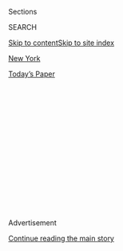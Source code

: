 <div id="app">

<div>

<div>

<div>

<div class="NYTAppHideMasthead css-1q2w90k e1suatyy0">

<div class="section css-ui9rw0 e1suatyy2">

<div class="css-eph4ug er09x8g0">

<div class="css-6n7j50">

</div>

<span class="css-1dv1kvn">Sections</span>

<div class="css-10488qs">

<span class="css-1dv1kvn">SEARCH</span>

</div>

[Skip to content](#site-content)[Skip to site index](#site-index)

</div>

<div id="masthead-section-label" class="css-1wr3we4 eaxe0e00">

[New
York](https://www.nytimes3xbfgragh.onion/section/nyregion)

</div>

<div class="css-10698na e1huz5gh0">

</div>

</div>

<div id="masthead-bar-one" class="section hasLinks css-15hmgas e1csuq9d3">

<div class="css-uqyvli e1csuq9d0">

</div>

<div class="css-1uqjmks e1csuq9d1">

</div>

<div class="css-9e9ivx">

[](https://myaccount.nytimes3xbfgragh.onion/auth/login?response_type=cookie&client_id=vi)

</div>

<div class="css-1bvtpon e1csuq9d2">

[Today’s
Paper](https://www.nytimes3xbfgragh.onion/section/todayspaper)

</div>

</div>

</div>

</div>

<div data-aria-hidden="false">

<div id="site-content" data-role="main">

<div>

<div class="css-1aor85t" style="opacity:0.000000001;z-index:-1;visibility:hidden">

<div class="css-1hqnpie">

<div class="css-epjblv">

<span class="css-17xtcya">[New
York](/section/nyregion)</span><span class="css-x15j1o">|</span><span class="css-fwqvlz">Michael
Cohen Sentenced to 3 Years After Implicating Trump in Hush-Money
Scandal</span>

</div>

<div class="css-k008qs">

<div class="css-1iwv8en">

<span class="css-18z7m18"></span>

<div>

</div>

</div>

<span class="css-1n6z4y">https://nyti.ms/2zUVKdP</span>

<div class="css-1705lsu">

<div class="css-4xjgmj">

<div class="css-4skfbu" data-role="toolbar" data-aria-label="Social Media Share buttons, Save button, and Comments Panel with current comment count" data-testid="share-tools">

  - 
  - 
  - 
  - 
    
    <div class="css-6n7j50">
    
    </div>

  - 
  - 

</div>

</div>

</div>

</div>

</div>

</div>

<div id="NYT_TOP_BANNER_REGION" class="css-13pd83m">

</div>

<div id="top-wrapper" class="css-1sy8kpn">

<div id="top-slug" class="css-l9onyx">

Advertisement

</div>

[Continue reading the main
story](#after-top)

<div class="ad top-wrapper" style="text-align:center;height:100%;display:block;min-height:250px">

<div id="top" class="place-ad" data-position="top" data-size-key="top">

</div>

</div>

<div id="after-top">

</div>

</div>

<div id="sponsor-wrapper" class="css-1hyfx7x">

<div id="sponsor-slug" class="css-19vbshk">

Supported by

</div>

[Continue reading the main
story](#after-sponsor)

<div id="sponsor" class="ad sponsor-wrapper" style="text-align:center;height:100%;display:block">

</div>

<div id="after-sponsor">

</div>

</div>

<div class="css-1vkm6nb ehdk2mb0">

# Michael Cohen Sentenced to 3 Years After Implicating Trump in Hush-Money Scandal

</div>

![<span class="css-16f3y1r e13ogyst0">President Trump’s former lawyer
Michael Cohen has been sentenced to prison for offenses, including
paying women for their silence during the 2016 election. Here’s a look
at how this could affect the
president.</span><span class="css-cch8ym"><span class="css-1dv1kvn">Credit</span><span class="css-cnj6d5 e1z0qqy90" itemprop="copyrightHolder"><span class="css-1ly73wi e1tej78p0">Credit...</span><span>Chang
W. Lee/The New York
Times</span></span></span>](https://static01.graylady3jvrrxbe.onion/images/2018/12/13/nyregion/13cohen-promo2/13cohen-promo2-videoSixteenByNine3000-v4.jpg)

<div class="css-xt80pu e12qa4dv0">

<div class="css-18e8msd">

<div class="css-vp77d3 epjyd6m0">

<div class="css-1baulvz">

By [<span class="css-1baulvz" itemprop="name">Benjamin
Weiser</span>](https://www.nytimes3xbfgragh.onion/by/benjamin-weiser)
and [<span class="css-1baulvz last-byline" itemprop="name">William K.
Rashbaum</span>](https://www.nytimes3xbfgragh.onion/by/william-k-rashbaum)

</div>

</div>

  - Dec. 12,
    2018

  - 
    
    <div class="css-4xjgmj">
    
    <div class="css-d8bdto" data-role="toolbar" data-aria-label="Social Media Share buttons, Save button, and Comments Panel with current comment count" data-testid="share-tools">
    
      - 
      - 
      - 
      - 
        
        <div class="css-6n7j50">
        
        </div>
    
      - 
      - 
    
    </div>
    
    </div>

</div>

</div>

<div class="section meteredContent css-1r7ky0e" name="articleBody" itemprop="articleBody">

<div class="css-1fanzo5 StoryBodyCompanionColumn">

<div class="css-53u6y8">

[Michael D.
Cohen](https://www.nytimes3xbfgragh.onion/2020/07/21/nyregion/michael-cohen-trump-book.html),
a former lawyer for President Trump, was sentenced to three years in
prison on Wednesday after denouncing Mr. Trump and explaining that “I
felt it was my duty to cover up his dirty deeds.”

Mr. Cohen gave an emotional apology to the court for his involvement in
a hush-money scandal that could threaten the Trump presidency — a scheme
to buy the silence of two women who said they had affairs with Mr. Trump
to protect his chances before the 2016 election. Mr. Cohen said his
blind loyalty to Mr. Trump led him to ignore “my own inner voice and my
moral compass.”

The sentencing in federal court in Manhattan capped a startling fall for
Mr. Cohen, 52, who had once hoped to work by Mr. Trump’s side in the
White House but ended up a central figure in the inquiry into payments
to an adult-film star and a former Playboy model before the 2016
election.

Judge William H. Pauley III called Mr. Cohen’s crimes a “veritable
smorgasbord of fraudulent conduct” and added, “Each of the crimes
involved deception and each appears to have been motivated by personal
greed and ambition.”

</div>

</div>

<div class="css-1fanzo5 StoryBodyCompanionColumn">

<div class="css-53u6y8">

He added that Mr. Cohen’s particular crimes — breaking campaign finance
laws, tax evasion and lying to Congress — “implicate a far more
insidious harm to our democratic institutions.”

“As a lawyer, Mr. Cohen should have known better,” the judge said.

Mr. Cohen had pleaded guilty in two separate cases, one brought by
federal prosecutors in Manhattan, the other by the office of the special
counsel, Robert S. Mueller III, who is investigating Russian
interference in the 2016 election.

Before he was sentenced, a solemn Mr. Cohen, standing at a lectern,
sounded emotional, but resolved, as he told the judge he had been
tormented by the anguish and embarrassment he had caused his family.

“I blame myself for the conduct which has brought me here today,” he
said, “and it was my own weakness and a blind loyalty to this man” — a
reference to Mr. Trump — “that led me to choose a path of darkness over
light.”

Mr. Cohen then apologized to the public: “You deserve to know the truth
and lying to you was unjust.”

</div>

</div>

<div class="css-1fanzo5 StoryBodyCompanionColumn">

<div class="css-53u6y8">

Rudolph W. Giuliani, one of Mr. Trump’s lawyers, called Mr. Cohen’s
assertion he had acted out of loyalty to Mr. Trump “a complete lie.”

“I feel sorry for him,” Mr. Giuliani added. “He’s a pathetic serial
liar.”

Federal agents [raided Mr. Cohen’s office and home in
April](https://www.nytimes3xbfgragh.onion/2018/04/09/us/politics/fbi-raids-office-of-trumps-longtime-lawyer-michael-cohen.html),
and he later turned on Mr. Trump, making the remarkable admission in
court that Mr. Trump had directed him to arrange the payments.

Mr. Trump at first denied knowing anything about the payments, but then
acknowledged that he had known about them. This week, [he insisted that
the
payments](https://www.nytimes3xbfgragh.onion/2018/12/10/us/politics/trump-campaign-finance-crimes-defense.html)
were “a simple private transaction” — not election-related spending
subject to campaign-finance laws.

He also maintained that even if the hush-money payments were campaign
transactions in violation of election law, that should be considered
only a civil offense, not a criminal one.

Since Mr. Cohen came under investigation, Mr. Trump has mocked him as a
“weak person” who was giving information to prosecutors in an effort
to obtain leniency when he is sentenced.

In fact, Mr. Cohen did not sign a formal cooperation agreement with the
United States attorney’s office in Manhattan or with Mr. Mueller. In
addition to the campaign-finance violations, Mr. Cohen pleaded guilty to
charges of tax evasion, making false statements to a bank and lying to
Congress.

He took a calculated gamble in pleading guilty to this litany of federal
crimes without first entering into a cooperation agreement with the
government. He offered to help prosecutors, but only on his terms, and
there were some subjects he declined to discuss.

</div>

</div>

<div class="css-1fanzo5 StoryBodyCompanionColumn">

<div class="css-53u6y8">

His lawyers argued he should not serve time in prison. Federal
prosecutors in Manhattan said he deserved around four years.

Judge Pauley had the final say. The judge said Mr. Cohen’s assistance to
the special counsel’s office, though useful, did not “wipe the slate
clean,” and a “significant term” of prison was
justified.

</div>

</div>

<div class="css-1sngw6j">

[](https://www.nytimes3xbfgragh.onion/interactive/2018/08/21/us/mueller-trump-charges.html)

<div class="css-1eoytci">

![](https://static01.graylady3jvrrxbe.onion/images/2018/08/22/us/mueller-trump-charges-promo-1534968452597/mueller-trump-charges-promo-1534968452597-articleLarge-v7.jpg)

</div>

<div class="css-1rha1bf">

## Roger Stone and Everyone Charged in the 2016 Election Investigations

Roger J. Stone Jr., one of six Trump advisers convicted in cases
stemming from the investigation by the special counsel, was sentenced to
more than three years in prison.

</div>

</div>

<div class="css-1fanzo5 StoryBodyCompanionColumn">

<div class="css-53u6y8">

In the end, the judge gave Mr. Cohen three years for the crimes he
committed in New York and two months for lying to Congress, to be served
at the same time. He was also asked to pay nearly $2 million in fines,
forfeitures and restitution. The judge ordered Mr. Cohen to begin
serving his sentence on March 6.

Mr. Cohen’s sentencing was unusual because it involved guilty pleas he
had made in cases brought by the two separate prosecutors.

In the case brought by Mr. Mueller’s office, Mr. Cohen [pleaded guilty
to lying to
Congress](https://www.nytimes3xbfgragh.onion/2018/11/29/nyregion/michael-cohen-trump-russia-mueller.html)
about the duration of negotiations to build a Trump Tower in Moscow, as
well as about the extent of the involvement of Mr. Trump.

Mr. Cohen revealed that Mr. Trump was more involved in discussions over
the potential deal during the election campaign than previously known.

</div>

</div>

<div class="css-1fanzo5 StoryBodyCompanionColumn">

<div class="css-53u6y8">

Mr. Cohen’s three-year sentence is the first substantial prison term in
a case stemming from Mr. Mueller’s inquiry. The special counsel had
referred the case to the United States attorney’s office in Manhattan,
where it was overseen by Robert S. Khuzami, the No. 2 official there,
who attended the hearing on Wednesday.

The investigation of Mr. Cohen by the United States attorney’s office in
Manhattan burst into public view in April when the F.B.I. raided his
office, apartment and hotel room. Agents hauled off eight boxes of
documents, about 30 cellphones, iPads and computers, even the contents
of a shredder.

Four months later, on Aug. 21, [Mr. Cohen pleaded guilty to campaign
finance
violations](https://www.nytimes3xbfgragh.onion/2018/08/21/nyregion/michael-cohen-plea-deal-trump.html),
tax evasion and making false statements to a financial institution.

Mr. Cohen admitted in court that he had arranged the payments “for the
principal purpose of influencing the election” for president in 2016.

The payments included $130,000 to the adult-film actress Stormy Daniels,
which the government considers an illegal donation to Mr. Trump’s
campaign since it was intended to improve Mr. Trump’s election chances.
(The legal limit for individual contributions is $2,700 in a general
election.)

Mr. Cohen also admitted he had arranged for an illegal corporate
donation to be made to Mr. Trump when he orchestrated a $150,000 payment
by American Media Inc. to a former Playboy playmate, Karen McDougal, in
late summer 2016.

Prosecutors in Manhattan wrote last Friday to Judge Pauley that Mr.
Cohen, in arranging the payments, “[acted in coordination with and at
the
direction](https://www.nytimes3xbfgragh.onion/2018/12/07/nyregion/michael-cohen-sentence.html)”
of Mr. Trump, whom they referred to as Individual 1.

</div>

</div>

<div class="css-1fanzo5 StoryBodyCompanionColumn">

<div class="css-53u6y8">

On Nov. 29, charged by Mr. Mueller’s office with lying to Congress, Mr.
Cohen pleaded guilty again.

The two prosecuting offices each wrote to Judge Pauley, offering sharply
contrasting portrayals of Mr. Cohen. The Southern District depicted him
as deceitful and greedy and unwilling to fully cooperate with its
investigation. Mr. Mueller, on the other hand, said Mr. Cohen had “gone
to significant lengths to assist” the Russia investigation and
recommended that he receive some credit for his help.

Mr. Cohen’s lawyer, Guy Petrillo, made an impassioned plea for leniency,
citing his client’s courage in cooperating with the Russia inquiry,
which he said was “of the utmost national significance,” comparing it to
Watergate.

He added: “He came forward to offer evidence against the most powerful
person in our country,” without knowing what the result would be, how
the politics would play out, or whether “the special counsel would even
survive.”

Jeannie Rhee, a prosecutor from Mr. Mueller’s office, with which Mr.
Cohen met seven times, told the judge that Mr. Cohen had accepted
responsibility for the lies he told Congress and had provided “credible
and reliable information about core Russia-related issues.”

But a Manhattan prosecutor, Nicholas Roos, said of Mr. Cohen’s
cooperation that as much as he “claims he’s done for the republic, the
same can be true in the way in which he’s undermined it.”

In the end, Judge Pauley seemed to side with the defense. He said that
“cooperation, even when it is not the product of a formal agreement,
should be encouraged” when it advances a criminal investigation. “Our
system of justice would be less robust without the use of cooperating
witnesses to assist law enforcement,” the judge said.

Shortly before Mr. Cohen and his family and friends walked out of the
courtroom, roughly 20 minutes after the sentencing had ended, he briefly
addressed a cluster of reporters who were waiting in an anteroom between
the courtroom and the hallway.

</div>

</div>

<div class="css-1fanzo5 StoryBodyCompanionColumn">

<div class="css-53u6y8">

“This is my last time talking to you guys,” he said abruptly, then said
nothing more.

He and his lawyers waited briefly in the courthouse lobby while his
wife, son and daughter, left the building, passed through a huge gantlet
of television crews and photographers outside, and climbed into a
waiting black Infiniti QX60.

Cohen then walked out of the building with a hangdog expression and made
a silent beeline to the car.

</div>

</div>

</div>

<div>

</div>

<div>

</div>

<div>

</div>

<div>

<div id="bottom-wrapper" class="css-1ede5it">

<div id="bottom-slug" class="css-l9onyx">

Advertisement

</div>

[Continue reading the main
story](#after-bottom)

<div id="bottom" class="ad bottom-wrapper" style="text-align:center;height:100%;display:block;min-height:90px">

</div>

<div id="after-bottom">

</div>

</div>

</div>

</div>

</div>

## Site Index

<div>

</div>

## Site Information Navigation

  - [© <span>2020</span> <span>The New York Times
    Company</span>](https://help.nytimes3xbfgragh.onion/hc/en-us/articles/115014792127-Copyright-notice)

<!-- end list -->

  - [NYTCo](https://www.nytco.com/)
  - [Contact
    Us](https://help.nytimes3xbfgragh.onion/hc/en-us/articles/115015385887-Contact-Us)
  - [Work with us](https://www.nytco.com/careers/)
  - [Advertise](https://nytmediakit.com/)
  - [T Brand Studio](http://www.tbrandstudio.com/)
  - [Your Ad
    Choices](https://www.nytimes3xbfgragh.onion/privacy/cookie-policy#how-do-i-manage-trackers)
  - [Privacy](https://www.nytimes3xbfgragh.onion/privacy)
  - [Terms of
    Service](https://help.nytimes3xbfgragh.onion/hc/en-us/articles/115014893428-Terms-of-service)
  - [Terms of
    Sale](https://help.nytimes3xbfgragh.onion/hc/en-us/articles/115014893968-Terms-of-sale)
  - [Site
    Map](https://spiderbites.nytimes3xbfgragh.onion)
  - [Help](https://help.nytimes3xbfgragh.onion/hc/en-us)
  - [Subscriptions](https://www.nytimes3xbfgragh.onion/subscription?campaignId=37WXW)

</div>

</div>

</div>

</div>

